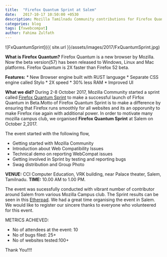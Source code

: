 ```yaml
---
title:  "Firefox Quantum Sprint at Salem"
date:   2017-10-17 10:50:00 +0530
description: Mozilla Tamilnadu Community contributions for Firefox Quantum
categories: blog
tags: [fxwebcompat]
author: Fahima Zulfath
---
```


![FxQuantumSprint]({{ site.url }}/assets/images/2017/FxQuantumSprint.jpg)

**What is Firefox Quantum?**
Firefox Quantum is a new browser by Mozilla. Now the beta version(57) has been released to Windows, Linux and Mac platforms. Firefox Quantum is 2X faster than Firefox 52 beta.

**Features:**
    * New Browser engine built with RUST language
    * Separate CSS engine called Stylo
    * 2X speed
    * 30% less RAM
    * Improved UI

**What we did?**
During 2-8 October 2017, Mozilla Community started a sprint called [Firefox Quantum Sprint](https://firefoxsprint.mozilla.community/) to make a successful launch of Firfox Quantum in Beta.Motto of Firefox Quantum Sprint is to make a difference by ensuring that Firefox runs smoothly for all websites and its an opporunity to make Firefox rise again with additional power. In order to motivate many mozilla campus club, we organised **Firefox Quantum Sprint** at Salem on October 2,2017.

The event started with the following flow,

* Getting started with Mozilla Community
* Introduction about Web Compatibility Issues
* Technical demo on reporting WebCompat issues
* Getting involved in Sprint by testing and reporting bugs
* Swag distribution and Group Photo

**VENUE:** CCI Computer Education, VRK building, near Palace theater, Salem, Tamilnadu.
**TIME:** 10.00 AM to 1.00 PM.

The event was sucessfully conducted with vibrant number of contributor around Salem from various Mozilla Campus club. The Sprint results can be seen in this [Etherpad](https://public.etherpad-mozilla.org/p/Firefox_Quantum_Sprint_-_Salem). We had a great time organising the event in Salem. We would like to register our sincere thanks to everyone who volunteered for this event.
         
METRICS ACHIEVED:
* No of attendees at the event: 10
* No of bugs filed: 25+
* No of websites tested:100+

Thank You!!!!
